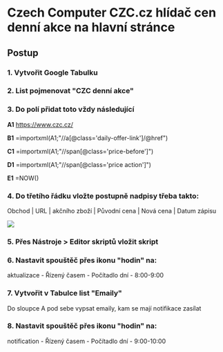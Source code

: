 # Czech Computer CZC.cz hlídač cen denní akce na hlavní stránce

## Postup

### 1. Vytvořit Google Tabulku

### 2. List pojmenovat "CZC denní akce"

### 3. Do polí přidat toto vždy následující

**A1** https://www.czc.cz/

**B1** =importxml(A1;"//a[@class='daily-offer-link']/@href")

**C1** =importxml(A1;"//span[@class='price-before']")

**D1** =importxml(A1;"//span[@class='price action']")

**E1** =NOW()

### 4. Do třetího řádku vložte postupně nadpisy třeba takto:
Obchod | URL | akčního zboží |	Původní cena |	Nová cena |	Datum zápisu

<img src="http://jpeg.cz/images/2017/08/09/QHJzC.png">

### 5. Přes Nástroje > Editor skriptů vložit skript

### 6. Nastavit spouštěč přes ikonu "hodin" na:
aktualizace - Řízený časem - Počítadlo dní - 8:00-9:00

### 7. Vytvořit v Tabulce list "Emaily"
Do sloupce A pod sebe vypsat emaily, kam se mají notifikace zasílat

### 8. Nastavit spouštěč přes ikonu "hodin" na:
notification - Řízený časem - Počítadlo dní - 9:00-10:00
